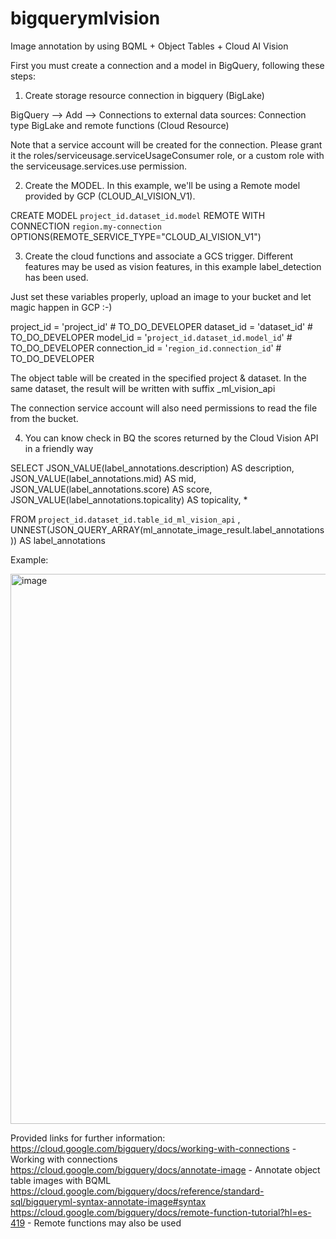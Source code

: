 # bigquerymlvision
Image annotation by using BQML + Object Tables + Cloud AI Vision


First you must create a connection and a model in BigQuery, following these steps:

1. Create storage resource connection in bigquery (BigLake)

BigQuery --> Add --> Connections to external data sources:
Connection type
BigLake and remote functions (Cloud Resource)

Note that a service account will be created for the connection. Please grant it the roles/serviceusage.serviceUsageConsumer role, or a custom role with the serviceusage.services.use permission.


2. Create the MODEL. In this example, we'll be using a Remote model provided by GCP (CLOUD_AI_VISION_V1).


CREATE MODEL `project_id.dataset_id.model`
REMOTE WITH CONNECTION `region.my-connection`
OPTIONS(REMOTE_SERVICE_TYPE="CLOUD_AI_VISION_V1")


3. Create the cloud functions and associate a GCS trigger.
Different features may be used as vision features, in this example label_detection has been used.

Just set these variables properly, upload an image to your bucket and let magic happen in GCP :-)

 project_id = 'project_id' # TO_DO_DEVELOPER
 dataset_id = 'dataset_id'       # TO_DO_DEVELOPER
 model_id = '`project_id.dataset_id.model_id`'  # TO_DO_DEVELOPER
 connection_id = '`region_id.connection_id`'  # TO_DO_DEVELOPER

The object table will be created in the specified project & dataset. In the same dataset, the result will be written with suffix _ml_vision_api

The connection service account will also need permissions to read the file from the bucket.


4. You can know check in BQ the scores returned by the Cloud Vision API in a friendly way

SELECT
JSON_VALUE(label_annotations.description) AS description,
JSON_VALUE(label_annotations.mid) AS mid,
JSON_VALUE(label_annotations.score) AS score,
JSON_VALUE(label_annotations.topicality) AS topicality,
*


FROM `project_id.dataset_id.table_id_ml_vision_api` ,
UNNEST(JSON_QUERY_ARRAY(ml_annotate_image_result.label_annotations)) AS label_annotations

Example:

<img width="880" alt="image" src="https://github.com/domirosell/bigquerymlvision/assets/136735618/d991dbf3-9da8-4ce7-b696-77f443fad282">

Provided links for further information:
https://cloud.google.com/bigquery/docs/working-with-connections - Working with connections
https://cloud.google.com/bigquery/docs/annotate-image - Annotate object table images with BQML
https://cloud.google.com/bigquery/docs/reference/standard-sql/bigqueryml-syntax-annotate-image#syntax
https://cloud.google.com/bigquery/docs/remote-function-tutorial?hl=es-419 - Remote functions may also be used



